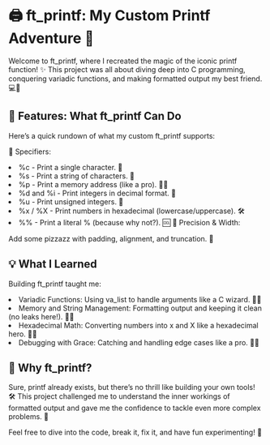# 🖨️ ft_printf: My Custom Printf Adventure 🚀
Welcome to ft_printf, where I recreated the magic of the iconic printf function!
✨ This project was all about diving deep into C programming, conquering variadic functions, and making formatted output my best friend. 💻🎉

## 🌟 Features: What ft_printf Can Do
Here’s a quick rundown of what my custom ft_printf supports:

🎯 Specifiers:

<li>%c - Print a single character. 🎈
<li>%s - Print a string of characters. 📝
<li>%p - Print a memory address (like a pro). 🧠🔗
<li>%d and %i - Print integers in decimal format. 🔢
<li>%u - Print unsigned integers. 💯
<li>%x / %X - Print numbers in hexadecimal (lowercase/uppercase). 🛠️
<li>%% - Print a literal % (because why not?). 🆒
📏 Precision & Width:

Add some pizzazz with padding, alignment, and truncation. 🎨
## 💡 What I Learned
Building ft_printf taught me:

<li>Variadic Functions: Using va_list to handle arguments like a C wizard. 🧙‍♂️
<li>Memory and String Management: Formatting output and keeping it clean (no leaks here!). 🧼🧵
<li>Hexadecimal Math: Converting numbers into x and X like a hexadecimal hero. 🦸‍♂️
<li>Debugging with Grace: Catching and handling edge cases like a pro. 🕵️‍♀️

## 🤔 Why ft_printf?
Sure, printf already exists, but there’s no thrill like building your own tools! 🛠️ This project challenged me to understand the inner workings of formatted output and gave me the confidence to tackle even more complex problems. 💪

Feel free to dive into the code, break it, fix it, and have fun experimenting! 🥳